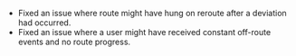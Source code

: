 - Fixed an issue where route might have hung on reroute after a deviation had occurred.
- Fixed an issue where a user might have received constant off-route events and no route progress.